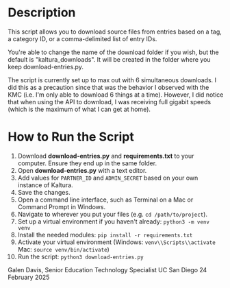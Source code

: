 # Description
This script allows you to download source files from entries based on a tag, a category ID, or a comma-delimited list of entry IDs. 

You're able to change the name of the download folder if you wish, but the default is "kaltura_downloads". It will be created in the folder where you keep download-entries.py.

The script is currently set up to max out with 6 simultaneous downloads. I did this as a precaution since that was the behavior I observed with the KMC (i.e. I'm only able to download 6 things at a time). However, I did notice that when using the API to download, I was receiving full gigabit speeds (which is the maximum of what I can get at home). 


# How to Run the Script
1. Download **download-entries.py** and **requirements.txt** to your computer. Ensure they end up in the same folder.
2. Open **download-entries.py** with a text editor.
3. Add values for `PARTNER_ID` and `ADMIN_SECRET` based on your own instance of Kaltura.
4. Save the changes.
5. Open a command line interface, such as Terminal on a Mac or Command Prompt in Windows.
6. Navigate to wherever you put your files (e.g. `cd /path/to/project`).
7. Set up a virtual environment if you haven't already: `python3 -m venv venv`
8. Install the needed modules: `pip install -r requirements.txt`
9. Activate your virtual environment (Windows: `venv\\Scripts\\activate` Mac: `source venv/bin/activate`)
10. Run the script: `python3 download-entries.py`


Galen Davis, Senior Education Technology Specialist
UC San Diego
24 February 2025
